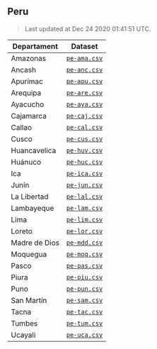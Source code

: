 ## Peru

> Last updated at Dec 24 2020 01:41:51 UTC.


| Departament | Dataset |
| ----------- | ------- |
| Amazonas | [`pe-ama.csv`](pe-ama.csv) |
| Ancash | [`pe-anc.csv`](pe-anc.csv) |
| Apurímac | [`pe-apu.csv`](pe-apu.csv) |
| Arequipa | [`pe-are.csv`](pe-are.csv) |
| Ayacucho | [`pe-aya.csv`](pe-aya.csv) |
| Cajamarca | [`pe-caj.csv`](pe-caj.csv) |
| Callao | [`pe-cal.csv`](pe-cal.csv) |
| Cusco | [`pe-cus.csv`](pe-cus.csv) |
| Huancavelica | [`pe-huv.csv`](pe-huv.csv) |
| Huánuco | [`pe-huc.csv`](pe-huc.csv) |
| Ica | [`pe-ica.csv`](pe-ica.csv) |
| Junín | [`pe-jun.csv`](pe-jun.csv) |
| La Libertad | [`pe-lal.csv`](pe-lal.csv) |
| Lambayeque | [`pe-lam.csv`](pe-lam.csv) |
| Lima | [`pe-lim.csv`](pe-lim.csv) |
| Loreto | [`pe-lor.csv`](pe-lor.csv) |
| Madre de Dios | [`pe-mdd.csv`](pe-mdd.csv) |
| Moquegua | [`pe-moq.csv`](pe-moq.csv) |
| Pasco | [`pe-pas.csv`](pe-pas.csv) |
| Piura | [`pe-piu.csv`](pe-piu.csv) |
| Puno | [`pe-pun.csv`](pe-pun.csv) |
| San Martín | [`pe-sam.csv`](pe-sam.csv) |
| Tacna | [`pe-tac.csv`](pe-tac.csv) |
| Tumbes | [`pe-tum.csv`](pe-tum.csv) |
| Ucayali | [`pe-uca.csv`](pe-uca.csv) |

